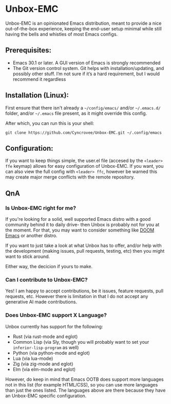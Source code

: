 # Unbox-EMC

Unbox-EMC is an opinionated Emacs distribution, meant to provide a nice out-of-the-box experience, keeping the end-user setup minimal while still having the bells and whistles of most Emacs configs.

## Prerequisites:
- Emacs 30.1 or later. A GUI version of Emacs is strongly recommended
- The Git version control system. Git helps with installation/updating, and possibly other stuff. I’m not sure if it’s a hard requirement, but I would recommend it regardless

## Installation (Linux):
First ensure that there isn't already a `~/config/emacs/` and/or `~/.emacs.d/` folder, and/or `~/.emacs` file present, as it might override this config.

After which, you can run this is your shell:
```
git clone https://github.com/Cyncrovee/Unbox-EMC.git ~/.config/emacs
```

## Configuration:
If you want to keep things simple, the user.el file (accesed by the `<leader> ffe` keymap) allows for easy configuration of Unbox-EMC. If you want, you can also view the full config with `<leader> ffc`, however be warned this may create major merge conflicts with the remote repository.

## QnA
### Is Unbox-EMC right for me?
If you're looking for a solid, well supported Emacs distro with a good community behind it to daily drive- then Unbox is probably not for you at the moment. For that, you may want to consider something like [DOOM Emacs](https://github.com/doomemacs/doomemacs) or another distro.

If you want to just take a look at what Unbox has to offer, and/or help with the development (making issues, pull requests, testing, etc) then you might want to stick around.

Either way, the decicion if yours to make.
### Can I contribute to Unbox-EMC?
Yes! I am happy to accept contributions, be it issues, feature requests, pull requests, etc. However there is limitation in that I do not accept any generative AI made contributions.
### Does Unbox-EMC support X Language?
Unbox currently has support for the following:
- Rust (via rust-mode and eglot)
- Common Lisp (via Sly, though you will probably want to set your `inferior-lisp-program` as well)
- Python (via python-mode and eglot)
- Lua (via lua-mode)
- Zig (via zig-mode and eglot)
- Elm (via elm-mode and eglot)

However, do keep in mind that Emacs OOTB does support more languages not in this list (for example HTML/CSS), so you can use more languages than just the ones listed. The languages above are there because they have an Unbox-EMC specific configuration.
